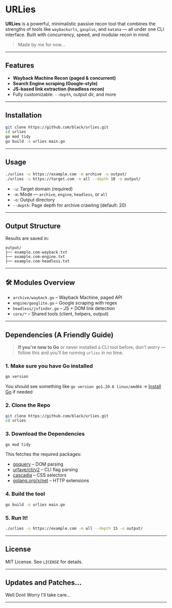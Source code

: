 # URLies

**URLies** is a powerful, minimalistic passive recon tool that combines the strengths of tools like `waybackurls`, `gauplus`, and `katana` — all under one CLI interface. Built with concurrency, speed, and modular recon in mind.

> Made by me for now...

---

##  Features

-  **Wayback Machine Recon (paged & concurrent)**
-  **Search Engine scraping (Google-style)**
-  **JS-based link extraction (headless recon)**
-  Fully customizable: `--depth`, output dir, and more

---

##  Installation

```bash
git clone https://github.com/black/urlies.git
cd urlies
go mod tidy
go build -o urlies main.go
```

---

##  Usage

```bash
./urlies -u https://example.com -m archive -o output/
./urlies -u https://target.com -m all --depth 10 -o output/
```

- `-u`: Target domain (required)
- `-m`: Mode — `archive`, `engine`, `headless`, or `all`
- `-o`: Output directory
- `--depth`: Page depth for archive crawling (default: 20)

---

##  Output Structure

Results are saved in:

```
output/
├── example.com-wayback.txt
├── example.com-engine.txt
├── example.com-headless.txt
```

---

## 🛠 Modules Overview

- `archive/wayback.go` – Wayback Machine, paged API
- `engine/googlite.go` – Google scraping with regex
- `headless/jsfinder.go` – JS + DOM link detection
- `core/*` – Shared tools (client, helpers, output)

---

##  Dependencies (A Friendly Guide)

>  **If you're new to Go** or never installed a CLI tool before, don’t worry — follow this and you’ll be running `urlies` in no time.

###  1. Make sure you have Go installed
```bash
go version
```
You should see something like `go version go1.20.6 linux/amd64`
→ [Install Go](https://golang.org/dl/) if needed

###  2. Clone the Repo
```bash
git clone https://github.com/black/urlies.git
cd urlies
```

###  3. Download the Dependencies
```bash
go mod tidy
```
This fetches the required packages:
- [goquery](https://github.com/PuerkitoBio/goquery) – DOM parsing
- [urfave/cli/v2](https://github.com/urfave/cli) – CLI flag parsing
- [cascadia](https://github.com/andybalholm/cascadia) – CSS selectors
- [golang.org/x/net](https://pkg.go.dev/golang.org/x/net) – HTTP extensions

###  4. Build the tool
```bash
go build -o urlies main.go
```

###  5. Run It!
```bash
./urlies -u https://example.com -m all --depth 15 -o output/
```

---

##  License

MIT License. See `LICENSE` for details.

---

## Updates and Patches...

Well Dont Worry I'll take care...

---
